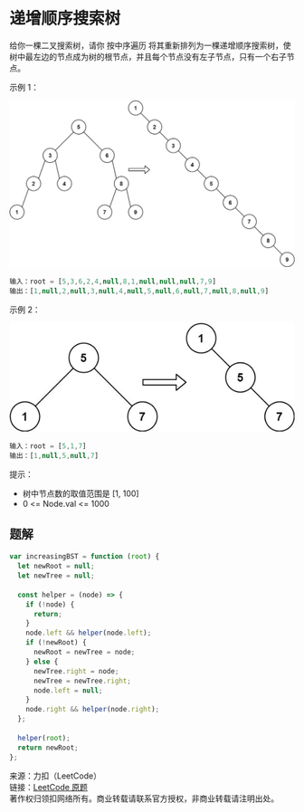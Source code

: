 # 递增顺序搜索树

给你一棵二叉搜索树，请你 按中序遍历 将其重新排列为一棵递增顺序搜索树，使树中最左边的节点成为树的根节点，并且每个节点没有左子节点，只有一个右子节点。

示例 1：

![图示](./ex1.jpg)

```js
输入：root = [5,3,6,2,4,null,8,1,null,null,null,7,9]
输出：[1,null,2,null,3,null,4,null,5,null,6,null,7,null,8,null,9]
```

示例 2：

![图示](./ex2.jpg)

```js
输入：root = [5,1,7]
输出：[1,null,5,null,7]
```

提示：

- 树中节点数的取值范围是 [1, 100]
- 0 <= Node.val <= 1000

## 题解

```js
var increasingBST = function (root) {
  let newRoot = null;
  let newTree = null;

  const helper = (node) => {
    if (!node) {
      return;
    }
    node.left && helper(node.left);
    if (!newRoot) {
      newRoot = newTree = node;
    } else {
      newTree.right = node;
      newTree = newTree.right;
      node.left = null;
    }
    node.right && helper(node.right);
  };

  helper(root);
  return newRoot;
};
```

来源：力扣（LeetCode）  
链接：[LeetCode 原题](https://leetcode-cn.com/problems/increasing-order-search-tree)  
著作权归领扣网络所有。商业转载请联系官方授权，非商业转载请注明出处。
